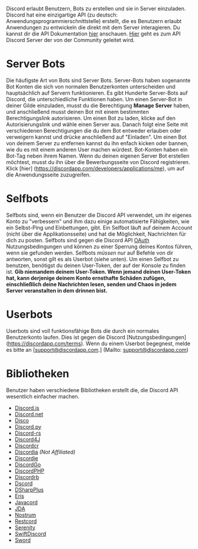 <!-- TITLE: Bots -->

Discord erlaubt Benutzern, Bots zu erstellen und sie in Server einzuladen. Discord hat eine einzigartige API (zu deutsch: Anwendungsprogrammierschnittstelle) erstellt, die es Benutzern erlaubt Anwendungen zu entwickeln die direkt mit dem Server interagieren. Du kannst dir die API Dokumentation [hier](https://discordapp.com/developers/docs/intro) anschauen.
[Hier](http://discord.gg/discord-api) geht es zum API Discord Server der von der Community geleitet wird.

# Server Bots
Die häufigste Art von Bots sind Server Bots. Server-Bots haben sogenannte Bot Konten die sich von normalen Benutzerkonten unterscheiden und hauptsächlich auf Servern funktionieren. Es gibt Hunderte Server-Bots auf Discord, die unterschiedliche Funktionen haben. Um einen Server-Bot in deiner Gilde einzuladen, musst du die Berechtigung **Manage Server** haben, und anschließend musst deinen Bot mit einem bestimmten Berechtigungslink autorisieren. Um einen Bot zu laden, klicke auf den Autorisierungslink und wähle einen Server aus. Danach folgt eine Seite mit verschiedenen Berechtigungen die du dem Bot entweder erlauben oder verweigern kannst und drücke anschließend auf "Einladen". Um einen Bot von deinem Server zu entfernen kannst du ihn enfach kicken oder bannen, wie du es mit einem anderen User machen würdest. Bot-Konten haben ein Bot-Tag neben ihrem Namen. Wenn du deinen eigenen Server Bot erstellen möchtest, musst du ihn über die Bewerbungsseite von Discord registrieren. Klick [hier] (https://discordapp.com/developers/applications/me), um auf die Anwendungsseite zuzugreifen.

# Selfbots
Selfbots sind, wenn ein Benutzer die Discord API verwendet, um ihr eigenes Konto zu "verbessern" und ihm dazu einige automatisierte Fähigkeiten, wie ein Selbst-Ping und Einbettungen, gibt. Ein Selfbot läuft auf deinem Account (nicht über die Applikationsseite) und hat die Möglichkeit, Nachrichten für dich zu posten. Selfbots sind gegen die Discord API [OAuth](https://discordapp.com/developers/docs/topics/oauth2#bot-vs-user-accounts) Nutzungsbedingungen und können zu einer Sperrung deines Kontos führen, wenn sie gefunden werden. Selfbots *müssen* nur auf Befehle von dir antworten, sonst gilt es als Userbot (siehe unten). Um einen Selfbot zu benutzen, benötigst du deinen User-Token, der auf der Konsole zu finden ist. **Gib niemandem deinem User-Token. Wenn jemand deinen User-Token hat, kann derjenige deinem Konto ernsthafte Schäden zufügen, einschließlich deine Nachrichten lesen, senden und Chaos in jedem Server veranstalten in dem drinnen bist.**


# Userbots
Userbots sind voll funktionsfähige Bots die durch ein normales Benutzerkonto laufen. Dies ist gegen die Discord [Nutzungsbedingungen] (https://discordapp.com/terms). Wenn du einem Userbot begegnest, melde es bitte an [support@discordapp.com.] (Mailto: support@discordapp.com)


# Bibliotheken
Benutzer haben verschiedene Bibliotheken erstellt die, die Discord API wesentlich einfacher machen.

* [Discord.js](https://github.com/hydrabolt/discord.js)
* [Discord.net](https://github.com/RogueException/Discord.Net)
* [Disco](https://github.com/b1naryth1ef/disco)
* [Discord.py](https://github.com/Rapptz/discord.py)
* [Discord-rs](https://github.com/SpaceManiac/discord-rs)
* [Discord4J](https://github.com/austinv11/Discord4J)
* [Discordcr](https://github.com/meew0/discordcr)
* [Discordia](https://github.com/SinisterRectus/Discordia) *(Not Affiliated)*
* [Discordie](https://github.com/qeled/discordie)
* [DiscordGo](https://github.com/bwmarrin/discordgo)
* [DiscordPHP](https://github.com/teamreflex/DiscordPHP)
* [Discordrb](https://github.com/meew0/discordrb)
* [Dscord](https://github.com/b1naryth1ef/dscord)
* [DSharpPlus](https://github.com/NaamloosDT/DSharpPlus)
* [Eris](https://github.com/abalabahaha/eris)
* [Javacord](https://github.com/BtoBastian/Javacord)
* [JDA](https://github.com/DV8FromTheWorld/JDA)
* [Nostrum](https://github.com/Kraigie/nostrum)
* [Restcord](https://github.com/restcord/restcord)
* [Serenity](https://github.com/zeyla/serenity)
* [SwiftDiscord](https://github.com/nuclearace/SwiftDiscord)
* [Sword](https://github.com/Azoy/Sword)

